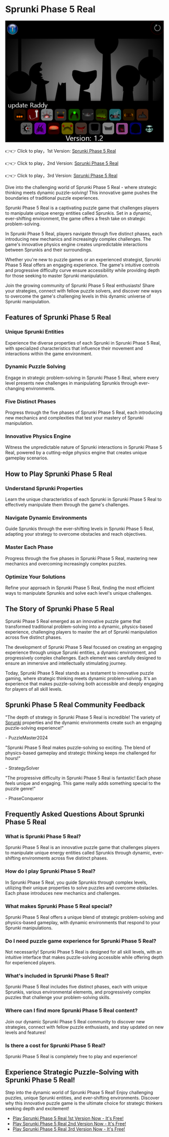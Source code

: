 # Sprunki Phase 5 Real

![Sprunki Phase 5 Real](https://raw.githubusercontent.com/sprunkiscrunkly/sprunki-phase-5-real/refs/heads/main/sprunki-phase-5-real.png "Sprunki Phase 5 Real")

👉👉 Click to play，1st Version: [Sprunki Phase 5 Real](https://sprunksters.com/sprunki-phase-5-real/ "Sprunki Phase 5 Real")

👉👉 Click to play，2nd Version: [Sprunki Phase 5 Real](https://sprunkiscrunkly.com/sprunki-phase-5-real/ "Sprunki Phase 5 Real")

👉👉 Click to play，3rd Version: [Sprunki Phase 5 Real](https://sprunkipyramixed.com/sprunki-phase-5-real/ "Sprunki Phase 5 Real")

Dive into the challenging world of  Sprunki Phase 5 Real - where strategic thinking meets dynamic puzzle-solving! This innovative game pushes the boundaries of traditional puzzle experiences.

Sprunki Phase 5 Real is a captivating puzzle game that challenges players to manipulate unique energy entities called Sprunkis. Set in a dynamic, ever-shifting environment, the game offers a fresh take on strategic problem-solving.

In Sprunki Phase 5 Real, players navigate through five distinct phases, each introducing new mechanics and increasingly complex challenges. The game's innovative physics engine creates unpredictable interactions between Sprunkis and their surroundings.

Whether you're new to puzzle games or an experienced strategist, Sprunki Phase 5 Real offers an engaging experience. The game's intuitive controls and progressive difficulty curve ensure accessibility while providing depth for those seeking to master Sprunki manipulation.

Join the growing community of Sprunki Phase 5 Real enthusiasts! Share your strategies, connect with fellow puzzle solvers, and discover new ways to overcome the game's challenging levels in this dynamic universe of Sprunki manipulation.

## Features of Sprunki Phase 5 Real

### Unique Sprunki Entities

Experience the diverse properties of each Sprunki in Sprunki Phase 5 Real, with specialized characteristics that influence their movement and interactions within the game environment.

### Dynamic Puzzle Solving

Engage in strategic problem-solving in Sprunki Phase 5 Real, where every level presents new challenges in manipulating Sprunkis through ever-changing environments.

### Five Distinct Phases

Progress through the five phases of Sprunki Phase 5 Real, each introducing new mechanics and complexities that test your mastery of Sprunki manipulation.

### Innovative Physics Engine

Witness the unpredictable nature of Sprunki interactions in Sprunki Phase 5 Real, powered by a cutting-edge physics engine that creates unique gameplay scenarios.

## How to Play Sprunki Phase 5 Real

### Understand Sprunki Properties

Learn the unique characteristics of each Sprunki in Sprunki Phase 5 Real to effectively manipulate them through the game's challenges.

### Navigate Dynamic Environments

Guide Sprunkis through the ever-shifting levels in Sprunki Phase 5 Real, adapting your strategy to overcome obstacles and reach objectives.

### Master Each Phase

Progress through the five phases in Sprunki Phase 5 Real, mastering new mechanics and overcoming increasingly complex puzzles.

### Optimize Your Solutions

Refine your approach in Sprunki Phase 5 Real, finding the most efficient ways to manipulate Sprunkis and solve each level's unique challenges.

## The Story of Sprunki Phase 5 Real

Sprunki Phase 5 Real emerged as an innovative puzzle game that transformed traditional problem-solving into a dynamic, physics-based experience, challenging players to master the art of Sprunki manipulation across five distinct phases.

The development of Sprunki Phase 5 Real focused on creating an engaging experience through unique Sprunki entities, a dynamic environment, and progressively complex challenges. Each element was carefully designed to ensure an immersive and intellectually stimulating journey.

Today, Sprunki Phase 5 Real stands as a testament to innovative puzzle gaming, where strategic thinking meets dynamic problem-solving. It's an experience that makes puzzle-solving both accessible and deeply engaging for players of all skill levels.

## Sprunki Phase 5 Real Community Feedback

"The depth of strategy in Sprunki Phase 5 Real is incredible! The variety of [ Sprunki](https://sprunkipyramixed.com/sprunki-phase-5-real/#) properties and the dynamic environments create such an engaging puzzle-solving experience!"

\- PuzzleMaster2024

"Sprunki Phase 5 Real makes puzzle-solving so exciting. The blend of physics-based gameplay and strategic thinking keeps me challenged for hours!"

\- StrategySolver

"The progressive difficulty in Sprunki Phase 5 Real is fantastic! Each phase feels unique and engaging. This game really adds something special to the puzzle genre!"

\- PhaseConqueror

## Frequently Asked Questions About Sprunki Phase 5 Real

### What is Sprunki Phase 5 Real?

Sprunki Phase 5 Real is an innovative puzzle game that challenges players to manipulate unique energy entities called Sprunkis through dynamic, ever-shifting environments across five distinct phases.

### How do I play Sprunki Phase 5 Real?

In Sprunki Phase 5 Real, you guide Sprunkis through complex levels, utilizing their unique properties to solve puzzles and overcome obstacles. Each phase introduces new mechanics and challenges.

### What makes Sprunki Phase 5 Real special?

Sprunki Phase 5 Real offers a unique blend of strategic problem-solving and physics-based gameplay, with dynamic environments that respond to your Sprunki manipulations.

### Do I need puzzle game experience for Sprunki Phase 5 Real?

Not necessarily! Sprunki Phase 5 Real is designed for all skill levels, with an intuitive interface that makes puzzle-solving accessible while offering depth for experienced players.

### What's included in Sprunki Phase 5 Real?

Sprunki Phase 5 Real includes five distinct phases, each with unique Sprunkis, various environmental elements, and progressively complex puzzles that challenge your problem-solving skills.

### Where can I find more Sprunki Phase 5 Real content?

Join our dynamic Sprunki Phase 5 Real community to discover new strategies, connect with fellow puzzle enthusiasts, and stay updated on new levels and features!

### Is there a cost for Sprunki Phase 5 Real?

Sprunki Phase 5 Real is completely free to play and experience!

## Experience Strategic Puzzle-Solving with Sprunki Phase 5 Real!

Step into the dynamic world of Sprunki Phase 5 Real! Enjoy challenging puzzles, unique Sprunki entities, and ever-shifting environments. Discover why this innovative puzzle game is the ultimate choice for strategic thinkers seeking depth and excitement!

- [Play Sprunki Phase 5 Real 1st Version Now - It's Free!](https://sprunksters.com/sprunki-phase-5-real/)
- [Play Sprunki Phase 5 Real 2nd Version Now - It's Free!](https://sprunkiscrunkly.com/sprunki-phase-5-real/)
- [Play Sprunki Phase 5 Real 3rd Version Now - It's Free!](https://sprunkipyramixed.com/sprunki-phase-5-real/)
